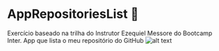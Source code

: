 # AppRepositoriesList :tada: 
Exercício baseado na trilha do Instrutor Ezequiel Messore do Bootcamp Inter. App que lista o meu repositório do GitHub
![alt text](http://url/to/Apprepositries.jpg)
